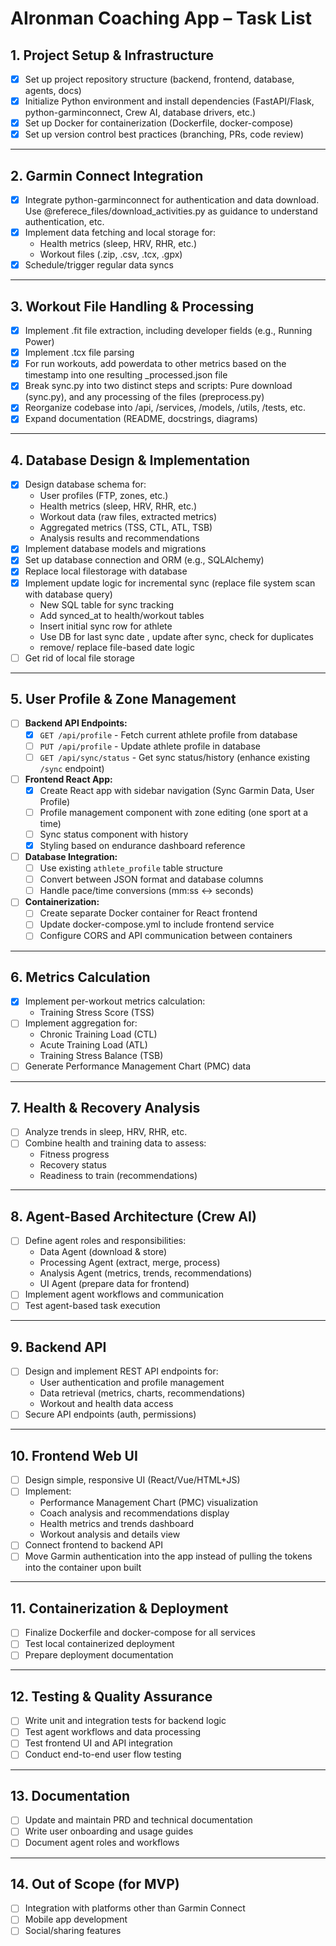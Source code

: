 # AIronman Coaching App – Task List

## 1. Project Setup & Infrastructure
- [x] Set up project repository structure (backend, frontend, database, agents, docs)
- [x] Initialize Python environment and install dependencies (FastAPI/Flask, python-garminconnect, Crew AI, database drivers, etc.)
- [x] Set up Docker for containerization (Dockerfile, docker-compose)
- [x] Set up version control best practices (branching, PRs, code review)

---

## 2. Garmin Connect Integration
- [x] Integrate python-garminconnect for authentication and data download. Use @referece_files/download_activities.py as guidance to understand authentication, etc.
- [x] Implement data fetching and local storage for:
  - Health metrics (sleep, HRV, RHR, etc.)
  - Workout files (.zip, .csv, .tcx, .gpx)
- [x] Schedule/trigger regular data syncs

---

## 3. Workout File Handling & Processing
- [x] Implement .fit file extraction, including developer fields (e.g., Running Power)
- [x] Implement .tcx file parsing
- [x] For run workouts, add powerdata to other metrics based on the timestamp into one resulting <activityid>_processed.json file 
- [x] Break sync.py into two distinct steps and scripts: Pure download (sync.py), and any processing of the files (preprocess.py)
- [x] Reorganize codebase into /api, /services, /models, /utils, /tests, etc.
- [x] Expand documentation (README, docstrings, diagrams)

---

## 4. Database Design & Implementation
- [x] Design database schema for:
  - User profiles (FTP, zones, etc.)
  - Health metrics (sleep, HRV, RHR, etc.)
  - Workout data (raw files, extracted metrics)
  - Aggregated metrics (TSS, CTL, ATL, TSB)
  - Analysis results and recommendations
- [x] Implement database models and migrations
- [x] Set up database connection and ORM (e.g., SQLAlchemy)
- [x] Replace local filestorage with database
- [x] Implement update logic for incremental sync (replace file system scan with database query)
  - New SQL table for sync tracking
  - Add synced_at to health/workout tables
  - Insert initial sync row for athlete
  - Use DB for last sync date , update after sync, check for duplicates
  - remove/ replace file-based date logic
- [ ] Get rid of local file storage
---

## 5. User Profile & Zone Management
  - [ ] **Backend API Endpoints:**
    - [x] `GET /api/profile` - Fetch current athlete profile from database
    - [ ] `PUT /api/profile` - Update athlete profile in database  
    - [ ] `GET /api/sync/status` - Get sync status/history (enhance existing `/sync` endpoint)
  - [ ] **Frontend React App:**
    - [x] Create React app with sidebar navigation (Sync Garmin Data, User Profile)
    - [ ] Profile management component with zone editing (one sport at a time)
    - [ ] Sync status component with history
    - [x] Styling based on endurance dashboard reference
  - [ ] **Database Integration:**
    - [ ] Use existing `athlete_profile` table structure
    - [ ] Convert between JSON format and database columns
    - [ ] Handle pace/time conversions (mm:ss ↔ seconds)
  - [ ] **Containerization:**
    - [ ] Create separate Docker container for React frontend
    - [ ] Update docker-compose.yml to include frontend service
    - [ ] Configure CORS and API communication between containers

---

## 6. Metrics Calculation
- [x] Implement per-workout metrics calculation:
  - Training Stress Score (TSS)
- [ ] Implement aggregation for:
  - Chronic Training Load (CTL)
  - Acute Training Load (ATL)
  - Training Stress Balance (TSB)
- [ ] Generate Performance Management Chart (PMC) data

---

## 7. Health & Recovery Analysis
- [ ] Analyze trends in sleep, HRV, RHR, etc.
- [ ] Combine health and training data to assess:
  - Fitness progress
  - Recovery status
  - Readiness to train (recommendations)

---

## 8. Agent-Based Architecture (Crew AI)
- [ ] Define agent roles and responsibilities:
  - Data Agent (download & store)
  - Processing Agent (extract, merge, process)
  - Analysis Agent (metrics, trends, recommendations)
  - UI Agent (prepare data for frontend)
- [ ] Implement agent workflows and communication
- [ ] Test agent-based task execution

---

## 9. Backend API
- [ ] Design and implement REST API endpoints for:
  - User authentication and profile management
  - Data retrieval (metrics, charts, recommendations)
  - Workout and health data access
- [ ] Secure API endpoints (auth, permissions)

---

## 10. Frontend Web UI
- [ ] Design simple, responsive UI (React/Vue/HTML+JS)
- [ ] Implement:
  - Performance Management Chart (PMC) visualization
  - Coach analysis and recommendations display
  - Health metrics and trends dashboard
  - Workout analysis and details view
- [ ] Connect frontend to backend API
- [ ] Move Garmin authentication into the app instead of pulling the tokens into the container upon built

---

## 11. Containerization & Deployment
- [ ] Finalize Dockerfile and docker-compose for all services
- [ ] Test local containerized deployment
- [ ] Prepare deployment documentation

---

## 12. Testing & Quality Assurance
- [ ] Write unit and integration tests for backend logic
- [ ] Test agent workflows and data processing
- [ ] Test frontend UI and API integration
- [ ] Conduct end-to-end user flow testing

---

## 13. Documentation
- [ ] Update and maintain PRD and technical documentation
- [ ] Write user onboarding and usage guides
- [ ] Document agent roles and workflows

---

## 14. Out of Scope (for MVP)
- [ ] Integration with platforms other than Garmin Connect
- [ ] Mobile app development
- [ ] Social/sharing features 